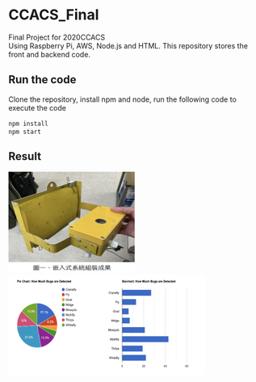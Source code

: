 # CCACS_Final

Final Project for 2020CCACS  
Using Raspberry Pi, AWS, Node.js and HTML. This repository stores the front and backend code. 

## Run the code
Clone the repository, install npm and node, run the following code to execute the code

```
npm install
npm start
```

## Result
<img src="https://github.com/csinrn/CCACS_Final/blob/master/readmeImages/node.png" alt="Node"  width="250" height="200"> <img src="https://github.com/csinrn/CCACS_Final/blob/master/readmeImages/html.png" alt="Html Result"  width="390" height="200">
